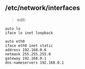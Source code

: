 ## /etc/network/interfaces
> edit:

```
auto lo
iface lo inet loopback

auto eth0
iface eth0 inet static
address 192.168.0.6
netmask 255.255.255.0
gateway 192.168.0.1
dns-nameservers 192.168.0.1
```
